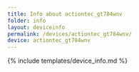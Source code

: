 ```yaml
---
title: Info about actiontec_gt784wnv
folder: info
layout: deviceinfo
permalink: /devices/actiontec_gt784wnv/
device: actiontec_gt784wnv
---
```

{% include templates/device_info.md %}
